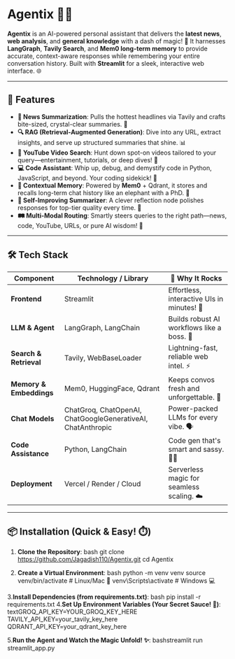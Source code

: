 # Agentix 📰✨

**Agentix** is an AI-powered personal assistant that delivers the **latest news**, **web analysis**, and **general knowledge** with a dash of magic! 🚀 It harnesses **LangGraph**, **Tavily Search**, and **Mem0 long-term memory** to provide accurate, context-aware responses while remembering your entire conversation history. Built with **Streamlit** for a sleek, interactive web interface. 🌐

---

## 🚀 **Features**

- **📰 News Summarization**: Pulls the hottest headlines via Tavily and crafts bite-sized, crystal-clear summaries. 📝
- **🔍 RAG (Retrieval-Augmented Generation)**: Dive into any URL, extract insights, and serve up structured summaries that shine. 📊
- **🎥 YouTube Video Search**: Hunt down spot-on videos tailored to your query—entertainment, tutorials, or deep dives! 🔎
- **💻 Code Assistant**: Whip up, debug, and demystify code in Python, JavaScript, and beyond. Your coding sidekick! 🐛
- **🧠 Contextual Memory**: Powered by **Mem0** + Qdrant, it stores and recalls long-term chat history like an elephant with a PhD. 🐘
- **🔄 Self-Improving Summarizer**: A clever reflection node polishes responses for top-tier quality every time. 💎
- **🛤️ Multi-Modal Routing**: Smartly steers queries to the right path—news, code, YouTube, URLs, or pure AI wisdom! 🧭

---

## 🛠️ **Tech Stack**

| Component                  | Technology / Library          | 🎯 Why It Rocks |
|----------------------------|-------------------------------|-----------------|
| **Frontend**               | Streamlit                     | Effortless, interactive UIs in minutes! 🎨 |
| **LLM & Agent**            | LangGraph, LangChain          | Builds robust AI workflows like a boss. 🤖 |
| **Search & Retrieval**     | Tavily, WebBaseLoader         | Lightning-fast, reliable web intel. ⚡ |
| **Memory & Embeddings**    | Mem0, HuggingFace, Qdrant     | Keeps convos fresh and unforgettable. 💾 |
| **Chat Models**            | ChatGroq, ChatOpenAI, ChatGoogleGenerativeAI, ChatAnthropic | Power-packed LLMs for every vibe. 🗣️ |
| **Code Assistance**        | Python, LangChain             | Code gen that's smart and sassy. 🧑‍💻 |
| **Deployment**             | Vercel / Render / Cloud       | Serverless magic for seamless scaling. ☁️ |

---

## 📦 **Installation** (Quick & Easy! ⏱️)

1. **Clone the Repository**:
   bash
   git clone https://github.com/Jagadish110/Agentix.git
   cd Agentix

2. **Create a Virtual Environment**:
bash
python -m venv venv
source venv/bin/activate  # Linux/Mac 🐧
venv\Scripts\activate     # Windows 💻

3.**Install Dependencies (from requirements.txt)**:
bash
pip install -r requirements.txt
4.**Set Up Environment Variables (Your Secret Sauce! 🔑)**:
textGROQ_API_KEY=YOUR_GROQ_KEY_HERE
TAVILY_API_KEY=your_tavily_key_here
QDRANT_API_KEY=your_qdrant_key_here

5.**Run the Agent and Watch the Magic Unfold! ✨**:
bashstreamlit run streamlit_app.py
